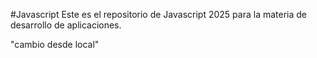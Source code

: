 #Javascript
Este es el repositorio de Javascript 2025 para la materia de desarrollo de aplicaciones.

"cambio desde local"

